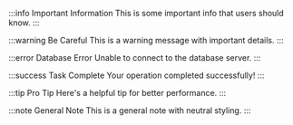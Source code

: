 :::info Important Information
This is some important info that users should know.
:::

:::warning Be Careful
This is a warning message with important details.
:::

:::error Database Error
Unable to connect to the database server.
:::

:::success Task Complete
Your operation completed successfully!
:::

:::tip Pro Tip
Here's a helpful tip for better performance.
:::

:::note General Note
This is a general note with neutral styling.
:::